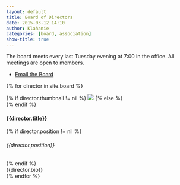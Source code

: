 ```yaml
---
layout: default
title: Board of Directors
date: 2015-03-12 14:10
author: Klahanie
categories: [board, association]
show-title: true
---
```

The board meets every last Tuesday evening at 7:00 in the office. All meetings are open to members.

* [Email the Board](mailto:board@klahanie.com)

{% for director in site.board %} <!-- this sorts by date, so you can tweak the date for each director page to tweak the order -->
<div class="director-row row mb-4">
    {% if director.thumbnail != nil %}
    <img class="img-thumbnail col-md-2" src="{{site.url}}/{{director.thumbnail}}">
    {% else %}
    <div class="col-md-2"></div>
    {% endif %}
    <div class="col-md-10">
    <h4 class="director-name">
      {{director.title}}
      </h4>
      {% if director.position != nil %}
        <h6>{{director.position}}</h6>
      {% endif %}
      <div class='director-bio'>
      {{director.bio}}
      </div>
    </div>
  </div>
{% endfor %}
